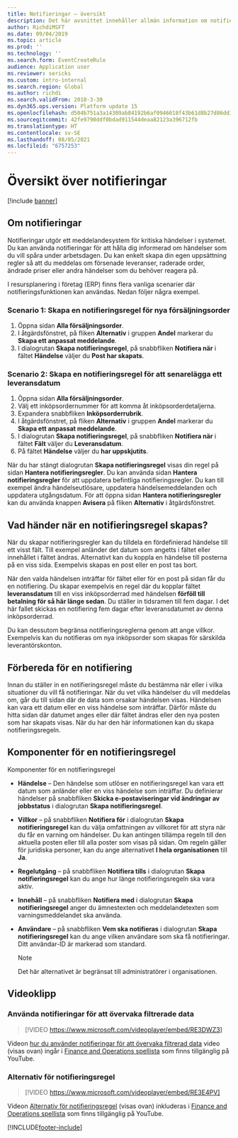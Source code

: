 ```yaml
---
title: Notifieringar – översikt
description: Det här avsnittet innehåller allmän information om notifieringar. Du kan använda notifieringar för att hålla dig informerad om händelser som du vill spåra under arbetsdagen.
author: RichdiMSFT
ms.date: 09/04/2019
ms.topic: article
ms.prod: ''
ms.technology: ''
ms.search.form: EventCreateRule
audience: Application user
ms.reviewer: sericks
ms.custom: intro-internal
ms.search.region: Global
ms.author: richdi
ms.search.validFrom: 2018-3-30
ms.dyn365.ops.version: Platform update 15
ms.openlocfilehash: d504b751a3a14309ab84192b6af0946018f43b61d8b27d86dd3cbea4299a69ce
ms.sourcegitcommit: 42fe9790ddf0bdad911544deaa82123a396712fb
ms.translationtype: HT
ms.contentlocale: sv-SE
ms.lasthandoff: 08/05/2021
ms.locfileid: "6757253"
---
```

# <a name="alerts-overview"></a>Översikt över notifieringar

[!include [banner](../includes/banner.md)]

## <a name="about-alerts"></a>Om notifieringar
Notifieringar utgör ett meddelandesystem för kritiska händelser i systemet. Du kan använda notifieringar för att hålla dig informerad om händelser som du vill spåra under arbetsdagen. Du kan enkelt skapa din egen uppsättning regler så att du meddelas om försenade leveranser, raderade order, ändrade priser eller andra händelser som du behöver reagera på.

I resursplanering i företag (ERP) finns flera vanliga scenarier där notifieringsfunktionen kan användas. Nedan följer några exempel.

### <a name="scenario-1-create-an-alert-rule-for-new-sales-orders"></a>Scenario 1: Skapa en notifieringsregel för nya försäljningsorder

1. Öppna sidan **Alla försäljningsorder**.
2. I åtgärdsfönstret, på fliken **Alternativ** i gruppen **Andel** markerar du **Skapa ett anpassat meddelande**.
3. I dialogrutan **Skapa notifieringsregel**, på snabbfliken **Notifiera när** i fältet **Händelse** väljer du **Post har skapats**.

### <a name="scenario-2-create-an-alert-rule-for-postponement-of-a-delivery-date"></a>Scenario 2: Skapa en notifieringsregel för att senarelägga ett leveransdatum

1. Öppna sidan **Alla försäljningsorder**.
2. Välj ett inköpsordernummer för att komma åt inköpsorderdetaljerna.
3. Expandera snabbfliken **Inköpsorderrubrik**.
4. I åtgärdsfönstret, på fliken **Alternativ** i gruppen **Andel** markerar du **Skapa ett anpassat meddelande**.
5. I dialogrutan **Skapa notifieringsregel**, på snabbfliken **Notifiera när** i fältet **Fält** väljer du **Leveransdatum**.
6. På fältet **Händelse** väljer du **har uppskjutits**.
    
När du har stängt dialogrutan **Skapa notifieringsregel** visas din regel på sidan **Hantera notifieringsregler**. Du kan använda sidan **Hantera notifieringsregler** för att uppdatera befintliga notifieringsregler. Du kan till exempel ändra händelseutlösare, uppdatera händelsemeddelanden och uppdatera utgångsdatum. För att öppna sidan **Hantera notifieringsregler** kan du använda knappen **Avisera** på fliken **Alternativ** i åtgärdsfönstret.

## <a name="what-occurs-when-an-alert-rule-is-created"></a>Vad händer när en notifieringsregel skapas?

När du skapar notifieringsregler kan du tilldela en fördefinierad händelse till ett visst fält. Till exempel anländer det datum som angetts i fältet eller innehållet i fältet ändras. Alternativt kan du koppla en händelse till posterna på en viss sida. Exempelvis skapas en post eller en post tas bort.

När den valda händelsen inträffar för fältet eller för en post på sidan får du en notifiering. Du skapar exempelvis en regel där du kopplar fältet **leveransdatum** till en viss inköpsorderrad med händelsen **förföll till betalning för så här länge sedan**. Du ställer in tidsramen till fem dagar. I det här fallet skickas en notifiering fem dagar efter leveransdatumet av denna inköpsorderrad.

Du kan dessutom begränsa notifieringsreglerna genom att ange villkor. Exempelvis kan du notifieras om nya inköpsorder som skapas för särskilda leverantörskonton.

## <a name="preparing-for-an-alert"></a>Förbereda för en notifiering

Innan du ställer in en notifieringsregel måste du bestämma när eller i vilka situationer du vill få notifieringar. När du vet vilka händelser du vill meddelas om, går du till sidan där de data som orsakar händelsen visas. Händelsen kan vara ett datum eller en viss händelse som inträffar. Därför måste du hitta sidan där datumet anges eller där fältet ändras eller den nya posten som har skapats visas. När du har den här informationen kan du skapa notifieringsregeln.

## <a name="components-of-an-alert-rule"></a>Komponenter för en notifieringsregel

Komponenter för en notifieringsregel

- **Händelse** – Den händelse som utlöser en notifieringsregel kan vara ett datum som anländer eller en viss händelse som inträffar. Du definierar händelser på snabbfliken **Skicka e-postaviseringar vid ändringar av jobbstatus** i dialogrutan **Skapa notifieringsregel**.
- **Villkor** – på snabbfliken **Notifiera för** i dialogrutan **Skapa notifieringsregel** kan du välja omfattningen av villkoret för att styra när du får en varning om händelser. Du kan antingen tillämpa regeln till den aktuella posten eller till alla poster som visas på sidan. Om regeln gäller för juridiska personer, kan du ange alternativet **I hela organisationen** till **Ja**.
- **Regelutgång** – på snabbfliken **Notifiera tills** i dialogrutan **Skapa notifieringsregel** kan du ange hur länge notifieringsregeln ska vara aktiv.
- **Innehåll** – på snabbfliken **Notifiera med** i dialogrutan **Skapa notifieringsregel** anger du ämnestexten och meddelandetexten som varningsmeddelandet ska använda.
- **Användare** – på snabbfliken **Vem ska notifieras** i dialogrutan **Skapa notifieringsregel** kan du ange vilken användare som ska få notifieringar. Ditt användar-ID är markerad som standard.

    > [!NOTE]
    > Det här alternativet är begränsat till administratörer i organisationen.

## <a name="videos"></a>Videoklipp

### <a name="how-to-use-alerts-to-monitor-filtered-data"></a>Använda notifieringar för att övervaka filtrerade data

> [!VIDEO https://www.microsoft.com/videoplayer/embed/RE3DWZ3]

Videon [hur du använder notifieringar för att övervaka filtrerad data](https://youtu.be/ZYKMcv6kl9s) video (visas ovan) ingår i [Finance and Operations spellista](https://www.youtube.com/playlist?list=PLcakwueIHoT_SYfIaPGoOhloFoCXiUSyW) som finns tillgänglig på YouTube.

### <a name="alert-rule-options"></a>Alternativ för notifieringsregel

> [!VIDEO https://www.microsoft.com/videoplayer/embed/RE3E4PV]

Videon [Alternativ för notifieringsregel](https://youtu.be/cpzimwOjicM) (visas ovan) inkluderas i [Finance and Operations spellista](https://www.youtube.com/playlist?list=PLcakwueIHoT_SYfIaPGoOhloFoCXiUSyW) som finns tillgänglig på YouTube.




[!INCLUDE[footer-include](../../../includes/footer-banner.md)]